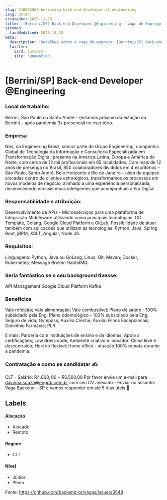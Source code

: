 ```yaml
---
slug: 748893067-berrinisp-back-end-developer-at-engineering
lang: pt-br
createdAt: 2020-11-23
title: '[Berrini/SP] Back-end Developer @Engineering - Vaga de Emprego'
sitemap:
  lastModified: 2020-11-23
meta:
  description: 'Detalhes sobre a vaga de emprego: [Berrini/SP] Back-end Developer @Engineering'
  twitter:
    card: summary
    site: '@nawarian'
---
```


# [Berrini/SP] Back-end Developer @Engineering

### **Local de trabalho:**
Berrini, São Paulo ou Santo André - (estamos próximo da estação da Berrini) – após pandemia 3x presencial no escritório.

### **Empresa**
Nós, da Engineering Brasil, somos parte do Grupo Engineering, companhia Global de Tecnologia da Informação e Consultoria Especializada em Transformação Digital, presente na América Latina, Europa e América do Norte, com cerca de 12 mil profissionais em 65 localidades.
Com mais de 12 anos de presença no Brasil, 850 colaboradores divididos em 4 escritórios – São Paulo, Santo André, Belo Horizonte e Rio de Janeiro – além de equipes alocadas dentro de clientes estratégicos, transformamos os processos em novos modelos de negócio, alinhado a uma experiência personalizada, desenvolvendo ecossistemas inteligentes que acompanham à Era Digital.

### **Responsabilidade e atribuição:**
Desenvolvimento de APIs - Microsserviços para uma plataforma de Integração Middleware utilizando como principais tecnologias: GO Template, Golang, Google Cloud Platform e GitLab.
Possibilidade de atuar também com aplicações que utilizam as tecnologias: Python, Java, Spring Boot, jBPM, XSLT, Angular, Node JS.

### **Requisitos:**
Linguagens: Python, Java ou GoLang;
Linux;
Git;
Maven;
Docker, Kubernetes;
Message Broker: RabbitMQ.

### **Seria fantástico se o seu background tivesse:**
API Management
Google Cloud Platform
Kafka

### **Benefícios**
Vale refeição;
Vale alimentação;
Vale combustível;
Plano de saúde - 100% subsidiado pela Eng;
Plano odontológico - 100% subsidiado pela Eng;
Seguro de vida;
Gympass;
Auxílio Creche;
Auxílio Filhos Excepcionais;
Convênio Farmácia;
PLR.

E mais:
Parceria com instituições de ensino e de idiomas;
Apoio a certificações;
Low dress code;
Ambiente criativo e inovador;
Clima leve e descontraído;
Horário flexível;
Home office - atuação 100% remota durante a pandemia.

### **Contratação e como se candidatar** ✍
CLT - Salário: R$4.000,00 - R$6.500,00
Por favor envie um e-mail para daianna.souza@engdb.com.br com seu CV anexado - enviar no assunto: Vaga Backend – SP e vamos responder em até 5 dias úteis 💙

## Labels

#### Alocação
- Alocado
- Remoto

#### Regime
- CLT

#### Nível
- Júnior
- Pleno


Fonte: https://github.com/backend-br/vagas/issues/3549